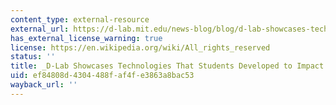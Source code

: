 ```yaml
---
content_type: external-resource
external_url: https://d-lab.mit.edu/news-blog/blog/d-lab-showcases-technologies-students-developed-impact-our-world
has_external_license_warning: true
license: https://en.wikipedia.org/wiki/All_rights_reserved
status: ''
title: _D-Lab Showcases Technologies That Students Developed to Impact Our World_
uid: ef84808d-4304-488f-af4f-e3863a8bac53
wayback_url: ''
---
```

